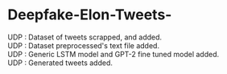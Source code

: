 # Deepfake-Elon-Tweets-
UDP : Dataset of tweets scrapped, and added.  
UDP : Dataset preprocessed's text file added.  
UDP : Generic LSTM model and GPT-2 fine tuned model added.  
UDP : Generated tweets added.
